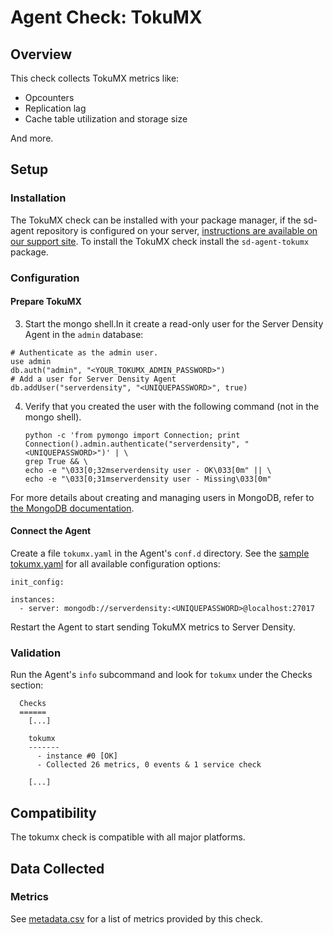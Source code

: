 # Agent Check: TokuMX

## Overview

This check collects TokuMX metrics like:

* Opcounters
* Replication lag
* Cache table utilization and storage size

And more.

## Setup
### Installation

The TokuMX check can be installed with your package manager, if the sd-agent repository is configured on your server, [instructions are available on our support site](https://support.serverdensity.com/hc/en-us/search?query=tokumx). To install the TokuMX check install the `sd-agent-tokumx` package.

### Configuration
#### Prepare TokuMX

3.  Start the mongo shell.In it create a read-only user for the Server Density Agent in the `admin` database:

```
# Authenticate as the admin user.
use admin
db.auth("admin", "<YOUR_TOKUMX_ADMIN_PASSWORD>")
# Add a user for Server Density Agent
db.addUser("serverdensity", "<UNIQUEPASSWORD>", true)
```

4.  Verify that you created the user with the following command (not in the mongo shell).

        python -c 'from pymongo import Connection; print Connection().admin.authenticate("serverdensity", "<UNIQUEPASSWORD>")' | \
        grep True && \
        echo -e "\033[0;32mserverdensity user - OK\033[0m" || \
        echo -e "\033[0;31mserverdensity user - Missing\033[0m"

For more details about creating and managing users in MongoDB, refer to [the MongoDB documentation](http://www.mongodb.org/display/DOCS/Security+and+Authentication).

#### Connect the Agent

Create a file `tokumx.yaml` in the Agent's `conf.d` directory. See the [sample tokumx.yaml](https://github.com/serverdensity/sd-agent-core-plugins/blob/master/tokumx/conf.yaml.example) for all available configuration options:

```
init_config:

instances:
  - server: mongodb://serverdensity:<UNIQUEPASSWORD>@localhost:27017
```

Restart the Agent to start sending TokuMX metrics to Server Density.

### Validation

Run the Agent's `info` subcommand and look for `tokumx` under the Checks section:

```
  Checks
  ======
    [...]

    tokumx
    -------
      - instance #0 [OK]
      - Collected 26 metrics, 0 events & 1 service check

    [...]
```

## Compatibility

The tokumx check is compatible with all major platforms.

## Data Collected
### Metrics
See [metadata.csv](metadata.csv) for a list of metrics provided by this check.

